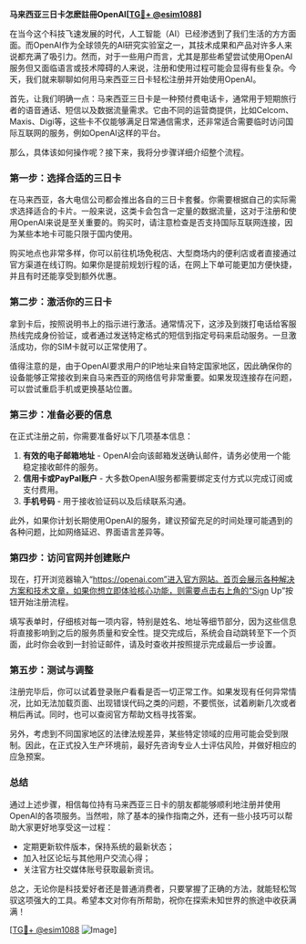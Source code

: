 **马来西亚三日卡怎麽註冊OpenAI[[TG💪+ @esim1088](https://t.me/s/esim1088)]**

在当今这个科技飞速发展的时代，人工智能（AI）已经渗透到了我们生活的方方面面。而OpenAI作为全球领先的AI研究实验室之一，其技术成果和产品对许多人来说都充满了吸引力。然而，对于一些用户而言，尤其是那些希望尝试使用OpenAI服务但又面临语言或技术障碍的人来说，注册和使用过程可能会显得有些复杂。今天，我们就来聊聊如何用马来西亚三日卡轻松注册并开始使用OpenAI。

首先，让我们明确一点：马来西亚三日卡是一种预付费电话卡，通常用于短期旅行者的语音通话、短信以及数据流量需求。它由不同的运营商提供，比如Celcom、Maxis、Digi等，这些卡不仅能够满足日常通信需求，还非常适合需要临时访问国际互联网的服务，例如OpenAI这样的平台。

那么，具体该如何操作呢？接下来，我将分步骤详细介绍整个流程。

### 第一步：选择合适的三日卡

在马来西亚，各大电信公司都会推出各自的三日卡套餐。你需要根据自己的实际需求选择适合的卡片。一般来说，这类卡会包含一定量的数据流量，这对于注册和使用OpenAI来说是至关重要的。购买时，请注意检查是否支持国际互联网连接，因为某些本地卡可能只限于国内使用。

购买地点也非常多样，你可以前往机场免税店、大型商场内的便利店或者直接通过官方渠道在线订购。如果你是提前规划行程的话，在网上下单可能更加方便快捷，并且有时还能享受到额外优惠。

### 第二步：激活你的三日卡

拿到卡后，按照说明书上的指示进行激活。通常情况下，这涉及到拨打电话给客服热线完成身份验证，或者通过发送特定格式的短信到指定号码来启动服务。一旦激活成功，你的SIM卡就可以正常使用了。

值得注意的是，由于OpenAI要求用户的IP地址来自特定国家地区，因此确保你的设备能够正常接收到来自马来西亚的网络信号非常重要。如果发现连接存在问题，可以尝试重启手机或更换基站位置。

### 第三步：准备必要的信息

在正式注册之前，你需要准备好以下几项基本信息：
1. **有效的电子邮箱地址** - OpenAI会向该邮箱发送确认邮件，请务必使用一个能稳定接收邮件的服务。
2. **信用卡或PayPal账户** - 大多数OpenAI服务都需要绑定支付方式以完成订阅或支付费用。
3. **手机号码** - 用于接收验证码以及后续联系沟通。

此外，如果你计划长期使用OpenAI的服务，建议预留充足的时间处理可能遇到的各种问题，比如网络延迟、界面语言差异等。

### 第四步：访问官网并创建账户

现在，打开浏览器输入“https://openai.com”进入官方网站。首页会展示各种解决方案和技术文章，如果你想立即体验核心功能，则需要点击右上角的“Sign Up”按钮开始注册流程。

填写表单时，仔细核对每一项内容，特别是姓名、地址等细节部分，因为这些信息将直接影响到之后的服务质量和安全性。提交完成后，系统会自动跳转至下一个页面，此时你会收到一封验证邮件，请及时查收并按照提示完成最后一步设置。

### 第五步：测试与调整

注册完毕后，你可以试着登录账户看看是否一切正常工作。如果发现有任何异常情况，比如无法加载页面、出现错误代码之类的问题，不要慌张，试着刷新几次或者稍后再试。同时，也可以查阅官方帮助文档寻找答案。

另外，考虑到不同国家地区的法律法规差异，某些特定领域的应用可能会受到限制。因此，在正式投入生产环境前，最好先咨询专业人士评估风险，并做好相应的应急预案。

### 总结

通过上述步骤，相信每位持有马来西亚三日卡的朋友都能够顺利地注册并使用OpenAI的各项服务。当然啦，除了基本的操作指南之外，还有一些小技巧可以帮助大家更好地享受这一过程：

- 定期更新软件版本，保持系统的最新状态；
- 加入社区论坛与其他用户交流心得；
- 关注官方社交媒体账号获取最新资讯。

总之，无论你是科技爱好者还是普通消费者，只要掌握了正确的方法，就能轻松驾驭这项强大的工具。希望本文对你有所帮助，祝你在探索未知世界的旅途中收获满满！

[[TG💪+ @esim1088](https://t.me/s/esim1088) ![Image](https://i.postimg.cc/4NQfJmqS/Snipaste-2025-05-13-00-14-12.png)]
